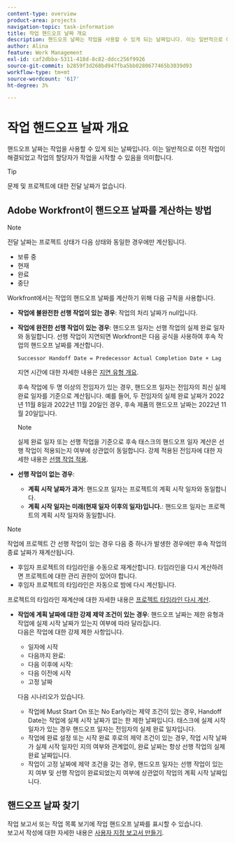 ```yaml
---
content-type: overview
product-area: projects
navigation-topic: task-information
title: 작업 핸드오프 날짜 개요
description: 핸드오프 날짜는 작업을 사용할 수 있게 되는 날짜입니다. 이는 일반적으로 이전 작업이 해결되었고 작업의 할당자가 작업을 시작할 수 있음을 의미합니다.
author: Alina
feature: Work Management
exl-id: caf2dbba-5311-418d-8c82-ddcc256f9926
source-git-commit: b2859f3d268bd947fba5bb0280677465b3039d93
workflow-type: tm+mt
source-wordcount: '617'
ht-degree: 3%

---
```


# 작업 핸드오프 날짜 개요

핸드오프 날짜는 작업을 사용할 수 있게 되는 날짜입니다. 이는 일반적으로 이전 작업이 해결되었고 작업의 할당자가 작업을 시작할 수 있음을 의미합니다.

>[!TIP]
>
>문제 및 프로젝트에 대한 전달 날짜가 없습니다.

## Adobe Workfront이 핸드오프 날짜를 계산하는 방법

>[!NOTE]
>
>전달 날짜는 프로젝트 상태가 다음 상태와 동일한 경우에만 계산됩니다.
>
>* 보류 중
>* 현재
>* 완료
>* 중단
>


Workfront에서는 작업의 핸드오프 날짜를 계산하기 위해 다음 규칙을 사용합니다.

* **작업에 불완전한 선행 작업이 있는 경우**: 작업의 처리 날짜가 null입니다.
* **작업에 완전한 선행 작업이 있는 경우**: 핸드오프 일자는 선행 작업의 실제 완료 일자와 동일합니다. 선행 작업이 지연되면 Workfront은 다음 공식을 사용하여 후속 작업의 핸드오프 날짜를 계산합니다.

   `Successor Handoff Date = Predecessor Actual Completion Date + Lag`

   지연 시간에 대한 자세한 내용은 [지연 유형 개요](../use-prdcssrs/lag-types.md).

   후속 작업에 두 명 이상의 전임자가 있는 경우, 핸드오프 일자는 전임자의 최신 실제 완료 일자를 기준으로 계산됩니다. 예를 들어, 두 전임자의 실제 완료 날짜가 2022년 11월 8일과 2022년 11월 20일인 경우, 후속 제품의 핸드오프 날짜는 2022년 11월 20일입니다.

   >[!NOTE]
   >
   >   실제 완료 일자 또는 선행 작업을 기준으로 후속 태스크의 핸드오프 일자 계산은 선행 작업이 적용되는지 여부에 상관없이 동일합니다. 강제 적용된 전임자에 대한 자세한 내용은 [선행 작업 적용](../use-prdcssrs/enforced-predecessors.md).


* **선행 작업이 없는 경우**:

   * **계획 시작 날짜가 과거**: 핸드오프 일자는 프로젝트의 계획 시작 일자와 동일합니다.
   * **계획 시작 일자는 미래(현재 일자 이후의 일자)입니다.**: 핸드오프 일자는 프로젝트의 계획 시작 일자와 동일합니다.

>[!NOTE]
>
>작업에 프로젝트 간 선행 작업이 있는 경우 다음 중 하나가 발생한 경우에만 후속 작업의 종료 날짜가 재계산됩니다.
>
>* 후임자 프로젝트의 타임라인을 수동으로 재계산합니다. 타임라인을 다시 계산하려면 프로젝트에 대한 관리 권한이 있어야 합니다.
>* 후임자 프로젝트의 타임라인은 자동으로 밤에 다시 계산됩니다.
>
>프로젝트의 타임라인 재계산에 대한 자세한 내용은 [프로젝트 타임라인 다시 계산](../../../manage-work/projects/manage-projects/recalculate-project-timeline.md).

* **작업에 계획 날짜에 대한 강제 제약 조건이 있는 경우**: 핸드오프 날짜는 제한 유형과 작업에 실제 시작 날짜가 있는지 여부에 따라 달라집니다.\
   다음은 작업에 대한 강제 제한 사항입니다.

   * 일자에 시작
   * 다음까지 완료:
   * 다음 이후에 시작:
   * 다음 이전에 시작
   * 고정 날짜

   다음 시나리오가 있습니다.

   * 작업에 Must Start On 또는 No Early라는 제약 조건이 있는 경우, Handoff Date는 작업에 실제 시작 날짜가 없는 한 제한 날짜입니다. 태스크에 실제 시작 일자가 있는 경우 핸드오프 일자는 전임자의 실제 완료 일자입니다.
   * 작업에 완료 설정 또는 시작 완료 후로의 제약 조건이 있는 경우, 작업 시작 날짜가 실제 시작 일자인 지의 여부와 관계없이, 완료 날짜는 항상 선행 작업의 실제 완료 날짜입니다.
   * 작업이 고정 날짜에 제약 조건을 갖는 경우, 핸드오프 일자는 선행 작업이 있는지 여부 및 선행 작업이 완료되었는지 여부에 상관없이 작업의 계획 시작 날짜입니다.


## 핸드오프 날짜 찾기

작업 보고서 또는 작업 목록 보기에 작업 핸드오프 날짜를 표시할 수 있습니다.\
보고서 작성에 대한 자세한 내용은 [사용자 지정 보고서 만들기](../../../reports-and-dashboards/reports/creating-and-managing-reports/create-custom-report.md).
